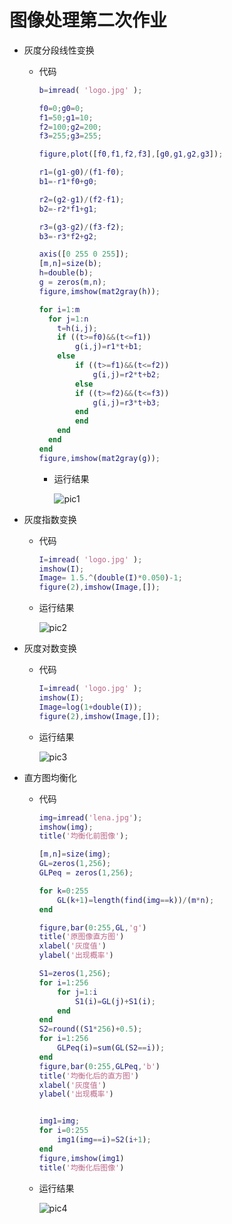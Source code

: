 # 图像处理第二次作业

* 灰度分段线性变换

  * 代码

    ```matlab
    b=imread( 'logo.jpg' );
    
    f0=0;g0=0;
    f1=50;g1=10;
    f2=100;g2=200;
    f3=255;g3=255;
    
    figure,plot([f0,f1,f2,f3],[g0,g1,g2,g3]);
    
    r1=(g1-g0)/(f1-f0);
    b1=-r1*f0+g0;
    
    r2=(g2-g1)/(f2-f1);
    b2=-r2*f1+g1;
    
    r3=(g3-g2)/(f3-f2);
    b3=-r3*f2+g2;
    
    axis([0 255 0 255]);
    [m,n]=size(b);
    h=double(b);
    g = zeros(m,n);
    figure,imshow(mat2gray(h));
    
    for i=1:m
      for j=1:n
        t=h(i,j);
        if ((t>=f0)&&(t<=f1))
            g(i,j)=r1*t+b1;
        else
            if ((t>=f1)&&(t<=f2))
                g(i,j)=r2*t+b2;
            else
            if ((t>=f2)&&(t<=f3))
                g(i,j)=r3*t+b3;
            end
            end
        end
      end
    end
    figure,imshow(mat2gray(g));
    
    ```
	  
	* 运行结果
	
	  ![pic1](C:\Users\Chenhui\Documents\数字图像处理\作业2\pic1.jpg)



* 灰度指数变换

  * 代码

    ```matlab
    I=imread( 'logo.jpg' );
    imshow(I);
    Image= 1.5.^(double(I)*0.050)-1;
    figure(2),imshow(Image,[]);
    ```

  * 运行结果

    ![pic2](C:\Users\Chenhui\Documents\数字图像处理\作业2\pic2.jpg)



* 灰度对数变换

  * 代码

    ```matlab
    I=imread( 'logo.jpg' );
    imshow(I);
    Image=log(1+double(I));
    figure(2),imshow(Image,[]);
    ```

  * 运行结果

    ![pic3](C:\Users\Chenhui\Documents\数字图像处理\作业2\pic3.jpg)



* 直方图均衡化

  * 代码

    ```matlab
    img=imread('lena.jpg');
    imshow(img);
    title('均衡化前图像');
    
    [m,n]=size(img);
    GL=zeros(1,256); 
    GLPeq = zeros(1,256);
    
    for k=0:255
        GL(k+1)=length(find(img==k))/(m*n);
    end
    
    figure,bar(0:255,GL,'g') 
    title('原图像直方图')
    xlabel('灰度值')
    ylabel('出现概率')
    
    S1=zeros(1,256); 
    for i=1:256
        for j=1:i
            S1(i)=GL(j)+S1(i); 
        end
    end
    S2=round((S1*256)+0.5); 
    for i=1:256
        GLPeq(i)=sum(GL(S2==i)); 
    end
    figure,bar(0:255,GLPeq,'b') 
    title('均衡化后的直方图')
    xlabel('灰度值')
    ylabel('出现概率')
    
    
    img1=img;
    for i=0:255
        img1(img==i)=S2(i+1);
    end
    figure,imshow(img1)
    title('均衡化后图像')
    ```

  * 运行结果

    ![pic4](C:\Users\Chenhui\Documents\数字图像处理\作业2\pic4.jpg)

